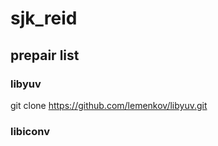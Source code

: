# sjk_reid

## prepair list

### libyuv

git clone https://github.com/lemenkov/libyuv.git

### libiconv


